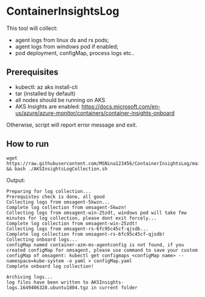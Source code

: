 # ContainerInsightsLog

This tool will collect:
* agent logs from linux ds and rs pods;
* agent logs from windows pod if enabled;
* pod deployment, configMap, process logs etc..

## Prerequisites
* kubectl: az aks install-cli
* tar (installed by default)
* all nodes should be running on AKS
* AKS Insights are enabled: https://docs.microsoft.com/en-us/azure/azure-monitor/containers/container-insights-onboard

Otherwise, script will report error message and exit.

## How to run
```
wget https://raw.githubusercontent.com/MSNina123456/ContainerInsightsLog/main/AKSInsightsLogCollection.sh && bash ./AKSInsightsLogCollection.sh
```

Output:
```
Preparing for log collection...
Prerequistes check is done, all good
Collecting logs from omsagent-5kwzn...
Complete log collection from omsagent-5kwzn!
Collecting logs from omsagent-win-25zdt, windows pod will take few minutes for log collection, please dont exit forcely...
Complete log collection from omsagent-win-25zdt!
Collecting logs from omsagent-rs-6fc95c45cf-qjsdb...
Complete log collection from omsagent-rs-6fc95c45cf-qjsdb!
Collecting onboard logs...
configMap named container-azm-ms-agentconfig is not found, if you created configMap for omsagent, please use command to save your custom configMap of omsagent: kubectl get configmaps <configMap name> --namespace=kube-system -o yaml > configMap.yaml
Complete onboard log collection!

Archiving logs...
log files have been written to AKSInsights-logs.1649406328.ubuntu1804.tgz in current folder
```
